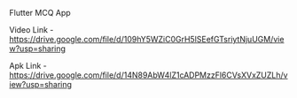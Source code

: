Flutter MCQ App

Video Link - https://drive.google.com/file/d/109hY5WZiC0GrH5lSEefGTsriytNjuUGM/view?usp=sharing

Apk Link - https://drive.google.com/file/d/14N89AbW4lZ1cADPMzzFl6CVsXVxZUZLh/view?usp=sharing
